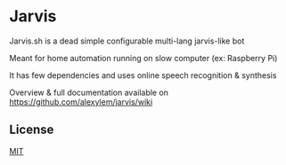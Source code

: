 # Jarvis

Jarvis.sh is a dead simple configurable multi-lang jarvis-like bot

Meant for home automation running on slow computer (ex: Raspberry Pi)

It has few dependencies and uses online speech recognition & synthesis

Overview & full documentation available on https://github.com/alexylem/jarvis/wiki

## License

[MIT](https://github.com/alexylem/jarvis/blob/master/LICENSE.md)
